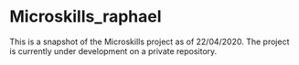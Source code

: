 # Microskills_raphael
This is a snapshot of the Microskills project as of 22/04/2020. The project is currently under development on a private repository.
